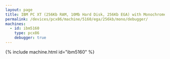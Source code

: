 ```yaml
---
layout: page
title: IBM PC XT (256Kb RAM, 10Mb Hard Disk, 256Kb EGA) with Monochrome Display and Debugger
permalink: /devices/pcx86/machine/5160/ega/256kb/mono/debugger/
machines:
  - id: ibm5160
    type: pcx86
    debugger: true
---
```


{% include machine.html id="ibm5160" %}
